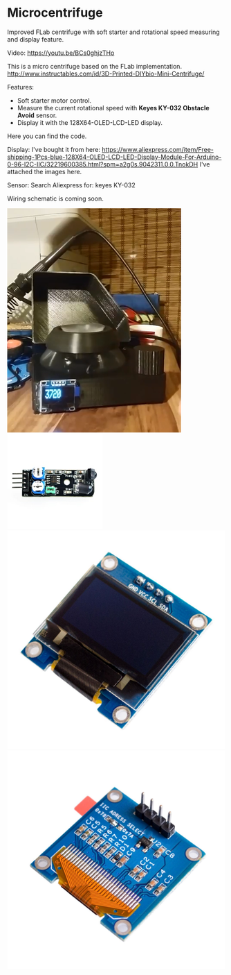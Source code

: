 # Microcentrifuge
Improved FLab centrifuge with soft starter and rotational speed measuring and display feature.

Video:
https://youtu.be/BCs0ghjzTHo


This is a micro centrifuge based on the FLab implementation. 
http://www.instructables.com/id/3D-Printed-DIYbio-Mini-Centrifuge/

Features:
 - Soft starter motor control.
 - Measure the current rotational speed with <b>Keyes KY-032 Obstacle Avoid</b> sensor.
 - Display it with the 128X64-OLED-LCD-LED display.
 
 Here you can find the code.
 
 Display: I've bought it from here: https://www.aliexpress.com/item/Free-shipping-1Pcs-blue-128X64-OLED-LCD-LED-Display-Module-For-Arduino-0-96-I2C-IIC/32219600385.html?spm=a2g0s.9042311.0.0.TnokDH
 I've attached the images here.
  
 Sensor: Search Aliexpress for: keyes KY-032
 
 Wiring schematic is coming soon.
 
![alt text](https://github.com/petertombor/microcentrifuge/blob/master/pics/centrifuge1.png)
![alt text](https://github.com/petertombor/microcentrifuge/blob/master/pics/Keyes_KY-032_Obstacle_Avoid_sensor.jpg)
![alt text](https://github.com/petertombor/microcentrifuge/blob/master/pics/display1.jpg)
![alt text](https://github.com/petertombor/microcentrifuge/blob/master/pics/display2.jpg)

